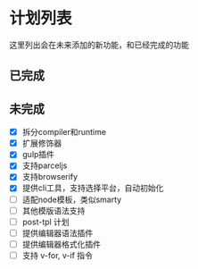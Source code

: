 # 计划列表
这里列出会在未来添加的新功能，和已经完成的功能

## 已完成

## 未完成
- [X] 拆分compiler和runtime
- [X] 扩展修饰器
- [X] gulp插件
- [X] 支持parceljs
- [X] 支持browserify
- [X] 提供cli工具，支持选择平台，自动初始化
- [ ] 适配node模板，类似smarty
- [ ] 其他模版语法支持
- [ ] post-tpl 计划
- [ ] 提供编辑器语法插件
- [ ] 提供编辑器格式化插件
- [ ] 支持 v-for, v-if 指令
